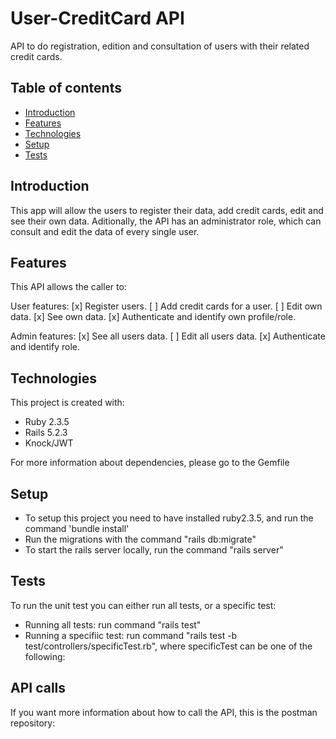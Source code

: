# User-CreditCard API
API to do registration, edition and consultation of users with their related credit cards.

## Table of contents
* [Introduction](#introduction)
* [Features](#features)
* [Technologies](#technologies)
* [Setup](#setup)
* [Tests](#tests)

## Introduction
This app will allow the users to register their data, add credit cards, edit and see their own data. Aditionally, the API has an administrator role, which can consult and edit the data of every single user.

## Features
This API allows the caller to:

User features:
[x] Register users.
[ ] Add credit cards for a user.
[ ] Edit own data.
[x] See own data.
[x] Authenticate and identify own profile/role.

Admin features:
[x] See all users data.
[ ] Edit all users data.
[x] Authenticate and identify role.

## Technologies
This project is created with:

* Ruby 2.3.5
* Rails 5.2.3
* Knock/JWT

For more information about dependencies, please go to the Gemfile

## Setup
* To setup this project you need to have installed ruby2.3.5, and run the command 'bundle install'
* Run the migrations with the command "rails db:migrate"
* To start the rails server locally, run the command "rails server"

## Tests
To run the unit test you can either run all tests, or a specific test:

* Running all tests: run command "rails test"
* Running a specifiic test: run command "rails test -b test/controllers/specificTest.rb", where specificTest can be one of the following:

## API calls
If you want more information about how to call the API, this is the postman repository:
